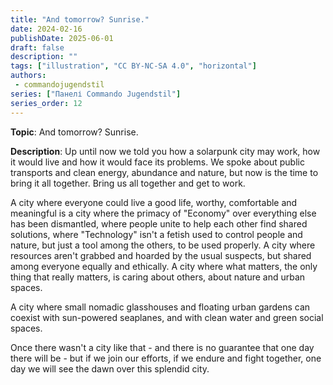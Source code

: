 ```yaml
---
title: "And tomorrow? Sunrise."
date: 2024-02-16
publishDate: 2025-06-01
draft: false
description: ""
tags: ["illustration", "CC BY-NC-SA 4.0", "horizontal"]
authors:
 - commandojugendstil
series: ["Панелі Commando Jugendstil"]
series_order: 12
---
```


**Topic**: 
And tomorrow? Sunrise.

**Description**:
Up until now we told you how a solarpunk city may work, how it would live and how it would face its problems. We spoke about public transports and clean energy, abundance and nature, but now is the time to bring it all together. Bring us all together and get to work.

A city where everyone could live a good life, worthy, comfortable and meaningful is a city where the primacy of "Economy" over everything else has been dismantled, where people unite to help each other find shared solutions, where "Technology" isn't a fetish used to control people and nature, but just a tool among the others, to be used properly. A city where resources aren't grabbed and hoarded by the usual suspects, but shared among everyone equally and ethically. A city where what matters, the only thing that really matters, is caring about others, about nature and urban spaces.

A city where small nomadic glasshouses and floating urban gardens can coexist with sun-powered seaplanes, and with clean water and green social spaces.

Once there wasn't a city like that - and there is no guarantee that one day there will be - but if we join our efforts, if we endure and fight together, one day we will see the dawn over this splendid city.